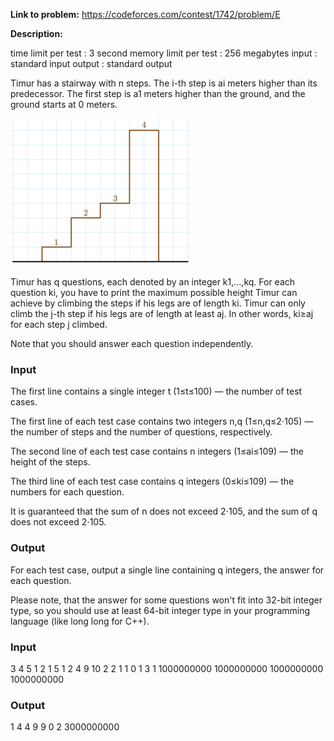 **Link to problem:** https://codeforces.com/contest/1742/problem/E

**Description:**

time limit per test : 3 second
memory limit per test : 256 megabytes
input : standard input
output : standard output

Timur has a stairway with n steps. The i-th step is ai meters higher than its predecessor. The first step is a1 meters higher than the ground, and the ground starts at 0 meters.  

![](image.png)    

Timur has q questions, each denoted by an integer k1,…,kq. For each question ki, you have to print the maximum possible height Timur can achieve by climbing the steps if his legs are of length ki. Timur can only climb the j-th step if his legs are of length at least aj. In other words, ki≥aj for each step j climbed.

Note that you should answer each question independently.

### Input

The first line contains a single integer t (1≤t≤100) — the number of test cases.

The first line of each test case contains two integers n,q (1≤n,q≤2⋅105) — the number of steps and the number of questions, respectively.

The second line of each test case contains n integers (1≤ai≤109) — the height of the steps.

The third line of each test case contains q integers (0≤ki≤109) — the numbers for each question.

It is guaranteed that the sum of n does not exceed 2⋅105, and the sum of q does not exceed 2⋅105.

### Output

For each test case, output a single line containing q integers, the answer for each question.

Please note, that the answer for some questions won't fit into 32-bit integer type, so you should use at least 64-bit integer type in your programming language (like long long for C++).

### Input

3
4 5
1 2 1 5
1 2 4 9 10
2 2
1 1
0 1
3 1
1000000000 1000000000 1000000000
1000000000



### Output

1 4 4 9 9 
0 2 
3000000000 

